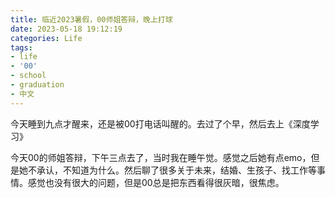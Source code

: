 ```yaml
---
title: 临近2023暑假，00师姐答辩，晚上打球
date: 2023-05-18 19:12:19
categories: Life
tags:
- life
- '00'
- school
- graduation
- 中文
---
```


今天睡到九点才醒来，还是被00打电话叫醒的。去过了个早，然后去上《深度学习》

今天00的师姐答辩，下午三点去了，当时我在睡午觉。感觉之后她有点emo，但是她不承认，不知道为什么。然后聊了很多关于未来，结婚、生孩子、找工作等事情。感觉也没有很大的问题，但是00总是把东西看得很灰暗，很焦虑。